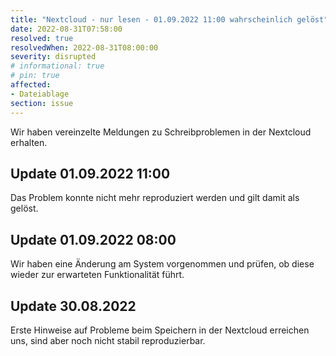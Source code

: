 ```yaml
---
title: "Nextcloud - nur lesen - 01.09.2022 11:00 wahrscheinlich gelöst"
date: 2022-08-31T07:58:00
resolved: true
resolvedWhen: 2022-08-31T08:00:00
severity: disrupted
# informational: true
# pin: true 
affected:
- Dateiablage
section: issue
---
```


Wir haben vereinzelte Meldungen zu Schreibproblemen in der Nextcloud erhalten.

## Update 01.09.2022 11:00

Das Problem konnte nicht mehr reproduziert werden und gilt damit als gelöst.

## Update 01.09.2022 08:00

Wir haben eine Änderung am System vorgenommen und prüfen, ob diese wieder zur erwarteten Funktionalität führt.

## Update 30.08.2022

Erste Hinweise auf Probleme beim Speichern in der Nextcloud erreichen uns, sind aber noch nicht stabil reproduzierbar.
